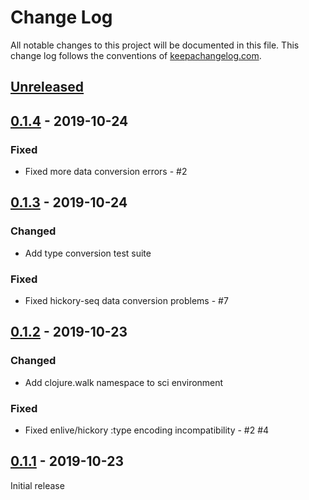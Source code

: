# Change Log
All notable changes to this project will be documented in this file. This change log follows the conventions of [keepachangelog.com](http://keepachangelog.com/).

## [Unreleased]

## [0.1.4] - 2019-10-24
### Fixed
- Fixed more data conversion errors - #2

## [0.1.3] - 2019-10-24
### Changed
- Add type conversion test suite

### Fixed
- Fixed hickory-seq data conversion problems - #7

## [0.1.2] - 2019-10-23
### Changed
- Add clojure.walk namespace to sci environment

### Fixed
- Fixed enlive/hickory :type encoding incompatibility - #2 #4

## [0.1.1] - 2019-10-23
Initial release

[Unreleased]: https://github.com/retrogradeorbit/bootleg/compare/v0.1.4...HEAD
[0.1.4]: https://github.com/retrogradeorbit/bootleg/compare/v0.1.3...v0.1.4
[0.1.3]: https://github.com/retrogradeorbit/bootleg/compare/v0.1.2...v0.1.3
[0.1.2]: https://github.com/retrogradeorbit/bootleg/compare/v0.1.1...v0.1.2
[0.1.1]: https://github.com/retrogradeorbit/bootleg/compare/v0.1.0...v0.1.1
